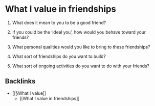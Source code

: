# What I value in friendships
1. What does it mean to you to be a good friend?

2. If you could be the ‘ideal you’, how would you behave toward your friends?

3. What personal qualities would you like to bring to these friendships?

4. What sort of friendships do you want to build?

5. What sort of ongoing activities do you want to do with your friends?

## Backlinks
* [[§What I value]]
	* [[What I value in friendships]]

<!-- #Life -->

<!-- {BearID:C4F583B5-4A72-49C7-9798-81D4F2E53E8B-15756-00001304879C33B3} -->
